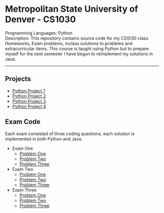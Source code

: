 # Metropolitan State University of Denver - CS1030

Programming Languages: Python \
Description: This repository contains source code for my CS1030 class. Homeworks, Exam problems, inclass solutions to problems and extracurricular items. This course is taught using Python but to prepare myself for the next semester I have begun to reimplement my solutions in Java.

---

## Projects

- [Python Project 1](Python_Projects/python_project_1/README.md)
- [Python Project 2](Python_Projects/python_project_2/README.md)
- [Python Project 3](Python_Projects/python_project_3/README.md)
- [Python Project 4](Python_Projects/python_project_4/README.md)

## Exam Code

Each exam consisted of three coding questions, each solution is implemented in both Python and Java.

- Exam One
  - [Problem One](Exams/Exam_One/README.md#problem-one)
  - [Problem Two](Exams/Exam_One/README.md#problem-two)
  - [Problem Three](Exams/Exam_One/README.md#problem-three)
- Exam Two
  - [Problem One](Exams/Exam_Two/README.md#problem-one)
  - [Problem Two](Exams/Exam_Two/README.md#problem-two)
  - [Problem Three](Exams/Exam_Two/README.md#problem-three)
- Exam Three
  - [Problem One](Exams/Exam_Three/README.md#problem-one)
  - [Problem Two](Exams/Exam_Three/README.md#problem-two)
  - [Problem Three](Exams/Exam_Three/README.md#problem-three)